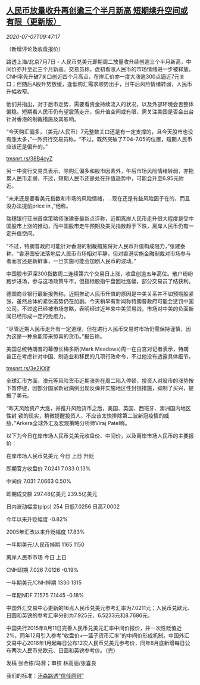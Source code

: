 <!--1594117395000-->
[人民币放量收升再创逾三个半月新高 短期续升空间或有限（更新版）](https://cn.reuters.com/article/yuan-close-updates-0707-idCNKBS24815W)
------

<div><i>2020-07-07T09:47:17</i></div><div class="StandardArticleBody_body"><p>（新增评论及收盘报价） </p><p>路透上海/北京7月7日 - 人民币兑美元即期周二放量收升续创逾三个半月新高，中间价亦升至近三个月新高。交易员称，盘初看涨人民币的市场情绪进一步被释放，CNH率先升破7关口创近四个月高点，在岸汇价亦一度大涨逾300点逼近7元关口；但随后A股升势放缓，逢低购汇需求顺势出手，且午后风险情绪转弱，人民币升幅收窄。 </p><p>他们并指出，对于后市走势，需要看资金持续流入的状况，以及外部环境会否整体偏稳。短期看人民币仍有望震荡走升，但升值空间或有限，需关注美国是否会出台针对香港的制裁措施及其影响。 </p><p>“今天购汇偏多，（美元/人民币）7元整数关口还是有一定支撑的，且今天股市也没有涨太多，”一外资行交易员称，“不过，既然突破了7.04-7.05的位置，短期人民币应该还是偏升的。”     </p><p><a href="https://tmsnrt.rs/38B4cyZ">tmsnrt.rs/38B4cyZ</a> </p><p>另一中资行交易员表示，除购汇偏多和股市因素外，午后市场风险情绪转弱，亦拖累人民币走弱，不过，短期人民币还是处在升值趋势中，可能会升至6.95元附近。 </p><p>“未来还是要看美元指数和市场的风险情绪，...现在还是有些风险因子在的，而且没办法提前price in ,”他称。         </p><p>瑞穗银行亚洲首席策略师张建泰最新点评称，近期离岸人民币走升很大程度是受中国股市上涨的推动，而中国股市走牛预期及美元指数趋于下跌，离岸人民币仍有一定升值空间。 </p><p>“不过，特朗普政府可能针对香港的制裁措施将对人民币升值构成阻力，”张建泰称，“香港国安法落地后人民币市场相对平静，但对香港实施金融制裁对市场参与者而言还是新鲜事，一旦实施可能会加剧人民币的波动。” </p><p>中国股市沪深300指数周二连续第六个交易日上涨，收盘创逾五年高位。散户纷纷跑步进场，参与这场政策牛市，但指标股指午盘回吐涨幅，部分交易员了结获利。 </p><p>德国商业银行最新报告称，近期推动人民币升值的原因是中美关系并不如预期般紧张，虽然总体的紧张态势仍在加剧。今天稍早有新闻称特朗普政府可能会惩罚中国公司，不过这已经被市场忽略，表明经过近年来中美贸易战，市场对中美的负面新闻已经形成一定的免疫力。 </p><p>“尽管近期人民币走升有一定道理，但在进行人民币交易时市场仍需保持谨慎，因为这是一种总能带来惊喜的货币。”报告称。 </p><p>美国总统特朗普的幕僚长梅多斯(Mark Meadows)周一在白宫对记者表示，特朗普正在考虑针对中国、制造业和移民的几项行政命令，不过他没有透露具体细节。 </p><p><a href="https://tmsnrt.rs/3e2KXjf">tmsnrt.rs/3e2KXjf</a> </p><p>全球汇市方面，澳元等风险货币近期涨势在周二陷入停顿，投资人对股市的涨势按下暂停键，因部分国家新冠病例出现反弹并实施地区性封锁措施，抑制了买兴，提振了美元。 </p><p>“昨天风险资产大涨，并推升风险货币之后，美国、英国、西班牙、澳洲国内地区性封 锁的现实，稍微提醒投资人，不应该太快排除第二波新冠疫情的威胁，”Arkera全球外汇及宏观策略分析师Viraj Patel称。 </p><p>以下为今日在岸市场人民币兑美元收盘价、中间价，以及离岸市场人民币的主要报价： </p><p>           在岸市场人民币兑美元                     今日            上日             升贬           </p><p>                             即期官方收盘价    7.0241         7.033             0.13%           </p><p>                                 中间价     7.031        7.0663             0.50%           </p><p>                               即期成交额   297.48亿美元     239.5亿美元                      </p><p>                        日内波动幅度(pips)      254        日低7.0256       日高7.0002           </p><p>                            今年以来升贬幅度                                    -0.82%           </p><p>                                    2005年汇改以来升贬幅度                       17.83%           </p><p>                         一年期美元/人民币掉期         1165           1150                   </p><p>           离岸人民币市场                        今日            上日                               </p><p>                               CNH即期     7.026        7.0126            -0.19%           </p><p>                         一年期美元/CNH掉期     1330          1315                              </p><p>                              一年期NDF    7.1575        7.1445            -0.18%           </p><p>中国外汇交易中心更新的16点人民币兑美元参考汇率为7.0211元；人民币兑欧元、日圆和英镑的参考汇率分别为7.925元、6.5233元和8.7686元。 </p><p>中国央行2015年8月11日完善人民币兑美元汇率中间价报价，并一次性贬值近2%，同年12月引入参考“收盘价+一篮子货币汇率”的中间价形成机制。中国外汇交易中心2016年1月起每日公布12次人民币兑美元参考价，同年8月底新增每日公布两次人民币兑欧元、日圆和英镑参考价。（完）  </p><div class="Attribution_container"><div class="Attribution_attribution"><p class="Attribution_content">发稿 张金栋/马蓉；审校 林高丽/张喜良</p></div></div><div class="StandardArticleBody_trustBadgeContainer"><span class="StandardArticleBody_trustBadgeTitle">我们的标准：</span><span class="trustBadgeUrl"><a href="https://www.thomsonreuters.cn/content/dam/openweb/documents/pdf/china/brochures/about-us-1.pdf">汤森路透“信任原则”</a></span></div></div>
